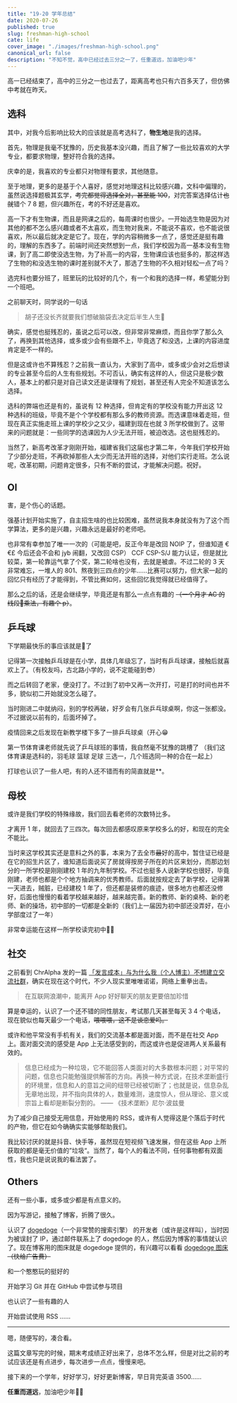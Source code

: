 ```yaml
---
title: "19-20 学年总结"
date: 2020-07-26
published: true
slug: freshman-high-school
cate: life
cover_image: "./images/freshman-high-school.png"
canonical_url: false
description: "不知不觉，高中已经过去三分之一了，任重道远，加油吧少年"
---
```


高一已经结束了，高中的三分之一也过去了，距离高考也只有六百多天了，但仿佛中考就在昨天。

## 选科

其中，对我今后影响比较大的应该就是高考选科了，**物生地**是我的选择。

首先，物理是我毫不犹豫的，历史我基本没兴趣，而且了解了一些比较喜欢的大学专业，都要求物理，整好符合我的选择。

庆幸的是，我喜欢的专业都只对物理有要求，其他随意。

至于地理，更多的是基于个人喜好，感觉对地理这科比较感兴趣，文科中偏理的，虽然说选择题极其玄学，~~考完都觉得选择全对，甚至能 100~~，对完答案选择估计~~也就~~错个 7 8 题，但兴趣所在，考的不好还是喜欢。

高一下才有生物课，而且是网课之后的，每周课时也很少。一开始选生物是因为对其他的都不怎么感兴趣或者不太喜欢，而生物对我来，不能说不喜欢，也不能说很喜欢，所以最后就决定是它了。现在，学的内容稍微多一点了，感觉还是挺有趣的，理解的东西多了。前端时间还突然想到一点，我们学校因为高一基本没有生物课，到了高二即使没选生物，为了补高一的内容，生物课应该也挺多的，那这样选了生物的和没选生物的课时差别就不大了，那选了生物的不久相对轻松一点了吗？

选完科也要分班了，班里玩的比较好的几个，有一个和我的选择一样，希望能分到一个班吧。

之前聊天时，同学说的一句话

> 胡子还没长齐就要我们想破脑袋去决定后半生人生🙏

确实，感觉也挺残忍的，虽说之后可以改，但非常非常麻烦，而且你学了那么久了，再换到其他选择，或多或少会有些跟不上，毕竟选了和没选，上课的内容进度肯定是不一样的。

但是这或许也不算残忍？之前我一直认为，大家到了高中，或多或少会对之后想读的专业甚至今后的人生有些规划。不可否认，确实有这样的人，但这只是极少数人，基本上的都只是对自己读文还是读理有了规划，甚至还有人完全不知道该怎么选择。

选科的弊端也还是有的，虽说有 12 种选择，但肯定有的学校没有能力开出这 12 种选科的班级，毕竟不是个个学校都有那么多的教师资源。而选课意味着走班，但现在真正实施走班上课的学校少之又少，福建到现在也就 3 所学校做到了。这带来的问题就是：一些同学的选课因为人少无法开班，被迫改选。这也挺残忍的。

当然了，新高考改革才刚刚开始，福建省我们这届也才第二年，今年我们学校开始了少部分走班，不再砍掉那些人太少而无法开班的选择，对他们实行走班。怎么说呢，改革初期，问题肯定很多，只有不断的尝试，才能解决问题。祝好。

## OI

害，是个伤心的话题。

强基计划开始实施了，自主招生啥的也比较困难，虽然说我本身就没有为了这个而学算法，更多的是兴趣，兴趣永远是最好的老师吧。

也非常有幸参加了唯一一次的（可能是吧，反正今年是改回 NOIP 了，但谁知道 €€£ 今后还会不会和 jyb 闹翻，又改回 CSP） CCF CSP-S/J 能力认证，但是就比较菜，第一轮靠运气拿了个奖，第二轮啥也没有，去就是被虐。不过二轮的 3 天非常难忘，一堆人的 801、熬夜到三四点的少年……比赛可以努力，但大家一起的回忆只有经历了才能得到，不管比赛如何，这些回忆我觉得就已经值得了。

那么之后的话，还是会继续学，毕竟还是有那么一点点有趣的 ~~（一个月才 AC 的线段:evergreen_tree:乘法，有趣个 p）~~。

## 乒乓球

下学期最快乐的事应该就是🏓了

记得第一次接触乒乓球是在小学，具体几年级忘了，当时有乒乓球课，接触后就喜欢上了。（有校友吗，古北路小学的，说不定能碰到:sunglasses:）

而之后转回了老家，便没打了。不过到了初中又再一次开打，可是打的时间也并不多，貌似初二开始就没怎么碰了。

当时刚进二中就纳闷，别的学校再破，好歹会有几张乒乓球桌啊，你这一张都没。
不过据说以前有的，后面坏掉了。

疫情回来之后发现在新教学楼下多了一排乒乓球桌（开心😁

第一节体育课老师就先说了乒乓球班的事情，我自然毫不犹豫的跳槽了
（我们这体育课是选科的，羽毛球 篮球 足球 三选一，几个班选同一种的合在一起上）

打球也认识了一些人吧，有的人还不错而有的简直就是**。

## 母校

或许是我们学校的特殊缘故，我们回去看老师的次数特比多。

才离开 1 年，就回去了三四次。每次回去都感叹原来学校多么的好，和现在的完全不能比。

当时来这学校其实还是意料之外的事，本来为了去全市~~最~~好的高中，暂住证已经是在它的招生片区了，谁知道后面说买了房就得按房子所在的片区来划分，而那边划分的一所学校是刚刚建校 1 年的九年制学校。不过也挺多人说新学校也很好，毕竟刚建，老师也都是个个地方抽调来的优秀教师。后面就按规定去了新学校，记得第一天进去，贼脏，已经建校 1 年了，但还都是装修的痕迹，很多地方也都还没修好，后面也慢慢的看着学校越来越好，越来越完善。新的教师、新的桌椅、新的老师、新的操场，初中部的一切都是全新的（我们上一届因为初中部还没弄好，在小学部度过了一年）

非常幸运能在这样一所学校读完初中:bowing_man:

## 社交

之前看到 ChrAlpha 发的一篇 [「发言成本」与为什么我（个人博主）不想建立交流社群](https://blog.ichr.me/post/expressing-costs/)，确实在现在这个时代，不少人现实里唯唯诺诺，网络上重拳出击。

> 在互联网浪潮中，能离开 App 好好聊天的朋友更要倍加珍惜

算是幸运的，认识了一个还不错的同性朋友，考试那几天甚至每天 3 4 个电话，现在貌似也每天最少一个电话，~~喂喂喂，这不是谈恋爱吗。~~

或许和他平常没有手机有关，我们的交流基本都是面对面，而不是在社交 App 上。面对面交流的感受是 App 上无法感受到的，而这或许也是促进两人关系最有效的。

> 信息已经成为一种垃圾，它不能回答人类面对的大多数根本问题；对平常的问题，信息也只能勉强提供解答的方向。再换一种方式说，在技术垄断盛行的环境里，信息和人的意旨之间的纽带已经被切断了；也就是说，信息杂乱无章地出现，并不指向具体的人，数量难测，速度惊人，但从理论、意义或宗旨上看却是断裂分割的。
> —— 《技术垄断》尼尔·波兹曼

为了减少自己接受无用信息，开始使用的 RSS，或许有人觉得这是个落后于时代的产物，但它在如今确确实实能够帮助我们。

我比较讨厌的就是抖音、快手等，虽然现在短视频飞速发展，但在这些 App 上所获取的都是毫无价值的”垃圾“。当然了，每个人的看法不同，任何事物都有双面性，我也只是说说我的看法罢了。

## Others

还有一些小事，或多或少都是有点意义的。

因为写游记，接触了博客，折腾了很久。

认识了 [dogedoge](https://www.dogedoge.com)（一个非常赞的搜索引擎） 的开发者（或许是这样叫），当时因为被误封了 IP，通过邮件联系上了 dogedoge 的人，然后因为博客的事情就认识了。现在博客用的图床就是 dogedoge 提供的，有兴趣可以看看 [dogedoge 图床](https://v2ex.com/t/659652#reply43)~~（快给广告费）~~

和一个憨憨玩的挺好的

开始学习 Git 并在 GitHub 中尝试参与项目

也认识了一些有趣的人

开始尝试使用 RSS ……

---

嗯，随便写的，凑合看。

这篇文章写完的时候，期末考成绩正好出来了，总体不怎么样，但是对比之前的考试应该还是有点进步，每次进步一点点，慢慢来吧。

接下来的一个学年，好好学习，好好更新博客，早日背完英语 3500……

**任重而道远**，加油吧少年:man_astronaut:

[^1]: banner from [icons8](https://icons8.com/)
